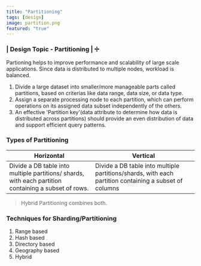 ```yaml
---
title: "Partitioning"
tags: [design]
image: partition.png
featured: "true"
---
```


### | Design Topic - Partitioning | :heavy_division_sign:

Partioning helps to improve performance and scalability of large scale applications. Since data is distributed to multiple nodes, workload is balanced. 

1. Divide a large dataset into smaller/more manageable parts called partitions, based on criterias like data range, data size, or data type. 
2. Assign a separate processing node to each partition, which can perform operations on its assigned data subset independently of the others.
3. An effective 'Partition key'(data attribute to determine how data is distributed across partitions) should provide an even distribution of data and support efficient query patterns.

### Types of Partitioning

Horizontal             | Vertical |
-----------------------|----------|
Divide a DB table into multiple partitions/ shards, with each partition containing a subset of rows.| Divide a DB table into multiple partitions/shards, with each partition containing a subset of columns

> Hybrid Partitioning combines both. 

### Techniques for Sharding/Partitioning

1. Range based
2. Hash based
3. Directory based
4. Geography based
5. Hybrid